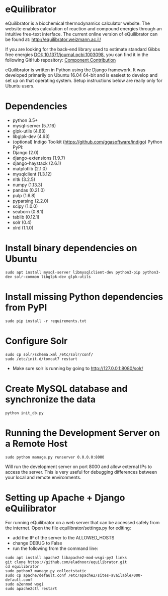 eQuilibrator
============

eQuilibrator is a biochemical thermodynamics calculator website.
The website enables calculation of reaction and compound energies
through an intuitive free-text interface. The current online
version of eQuilibrator can be found at:
http://equilibrator.weizmann.ac.il/

If you are looking for the back-end library used to estimate standard Gibbs free energies
[DOI: 10.1371/journal.pcbi.1003098](http://journals.plos.org/ploscompbiol/article?id=10.1371/journal.pcbi.1003098),
you can find it in the following GitHub repository:
[Component Contribution](https://github.com/eladnoor/equilibrator-api)

eQuilibrator is written in Python using the Django framework.
It was developed primarily on Ubuntu 16.04 64-bit and is easiest
to develop and set up on that operating system. Setup instructions
below are really only for Ubuntu users.

# Dependencies
- python 3.5+
- mysql-server (5.7.16)
- glpk-utils (4.63)
- libglpk-dev (4.63)
- (optional) Indigo Toolkit (https://github.com/ggasoftware/indigo)
Python PyPI:
- Django (2.0)
- django-extensions (1.9.7)
- django-haystack (2.6.1)
- matplotlib (2.1.0)
- mysqlclient (1.3.12)
- nltk (3.2.5)
- numpy (1.13.3)
- pandas (0.21.0)
- pulp (1.6.8)
- pyparsing (2.2.0)
- scipy (1.0.0)
- seaborn (0.8.1)
- tablib (0.12.1)
- solr (0.4)
- xlrd (1.1.0)

# Install binary dependencies on Ubuntu
```
sudo apt install mysql-server libmysqlclient-dev python3-pip python3-dev solr-common libglpk-dev glpk-utils
```

# Install missing Python dependencies from PyPI
```
sudo pip install -r requirements.txt
```

# Configure Solr
```
sudo cp solr/schema.xml /etc/solr/conf/
sudo /etc/init.d/tomcat7 restart
```
* Make sure solr is running by going to http://127.0.0.1:8080/solr/

# Create MySQL database and synchronize the data
```
python init_db.py
```

# Running the Development Server on a Remote Host

```
sudo python manage.py runserver 0.0.0.0:8000
```

Will run the development server on port 8000 and allow external IPs to access the server. This is very
useful for debugging differences between your local and remote environments.

# Setting up Apache + Django eQuilibrator

For running eQuilibrator on a web server that can be accessed safely from the internet.
Open the file equilibrator/settings.py for editing:
* add the IP of the server to the ALLOWED_HOSTS
* change DEBUG to False
* run the following from the command line:
```
sudo apt install apache2 libapache2-mod-wsgi-py3 links
git clone https://github.com/eladnoor/equilibrator.git
cd equilibrator
sudo python3 manage.py collectstatic
sudo cp apache/default.conf /etc/apache2/sites-available/000-default.conf
sudo a2enmod wsgi
sudo apache2ctl restart
```

